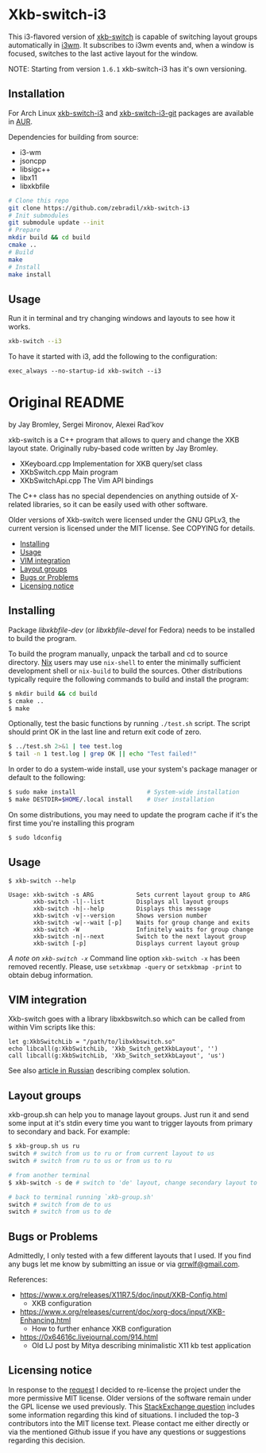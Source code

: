 # Xkb-switch-i3

This i3-flavored version of [xkb-switch](https://github.com/ierton/xkb-switch)
is capable of switching layout groups automatically in
[i3wm](https://i3wm.org). It subscribes to i3wm events and, when a window is
focused, switches to the last active layout for the window.

NOTE: Starting from version `1.6.1` xkb-switch-i3 has it's own versioning.

## Installation

For Arch Linux
[xkb-switch-i3](https://aur.archlinux.org/packages/xkb-switch-i3/) and
[xkb-switch-i3-git](https://aur.archlinux.org/packages/xkb-switch-i3-git/) packages
are available in [AUR](https://aur.archlinux.org/).

Dependencies for building from source:

- i3-wm
- jsoncpp
- libsigc++
- libx11
- libxkbfile

```sh
# Clone this repo
git clone https://github.com/zebradil/xkb-switch-i3
# Init submodules
git submodule update --init
# Prepare
mkdir build && cd build
cmake ..
# Build
make
# Install
make install
```

## Usage

Run it in terminal and try changing windows and layouts to see how it works.

```sh
xkb-switch --i3
```

To have it started with i3, add the following to the configuration:

```
exec_always --no-startup-id xkb-switch --i3
```

# Original README

by Jay Bromley, Sergei Mironov, Alexei Rad'kov

xkb-switch is a C++ program that allows to query and change the XKB layout state.
Originally ruby-based code written by Jay Bromley.

- XKeyboard.cpp Implementation for XKB query/set class
- XKbSwitch.cpp Main program
- XKbSwitchApi.cpp The Vim API bindings

The C++ class has no special dependencies on anything outside of
X-related libraries, so it can be easily used with other software.

Older versions of Xkb-switch were licensed under the GNU GPLv3, the current
version is licensed under the MIT license. See COPYING for details.

<!-- vim-markdown-toc GFM -->

- [Installing](#installing)
- [Usage](#usage)
- [VIM integration](#vim-integration)
- [Layout groups](#layout-groups)
- [Bugs or Problems](#bugs-or-problems)
- [Licensing notice](#licensing-notice)

<!-- vim-markdown-toc -->

## Installing

Package _libxkbfile-dev_ (or _libxkbfile-devel_ for Fedora) needs to be
installed to build the program.

To build the program manually, unpack the tarball and cd to source directory.
[Nix](http://nixos.org/nix) users may use `nix-shell` to enter the minimally
sufficient development shell or `nix-build` to build the sources. Other
distributions typically require the following commands to build and install the
program:

```sh
$ mkdir build && cd build
$ cmake ..
$ make
```

Optionally, test the basic functions by running `./test.sh` script. The script
should print OK in the last line and return exit code of zero.

```sh
$ ../test.sh 2>&1 | tee test.log
$ tail -n 1 test.log | grep OK || echo "Test failed!"
```

In order to do a system-wide install, use your system's package manager or
default to the following:

```sh
$ sudo make install                    # System-wide installation
$ make DESTDIR=$HOME/.local install    # User installation
```

On some distributions, you may need to update the program cache if it's the
first time you're installing this program

```sh
$ sudo ldconfig
```

## Usage

```
$ xkb-switch --help

Usage: xkb-switch -s ARG            Sets current layout group to ARG
       xkb-switch -l|--list         Displays all layout groups
       xkb-switch -h|--help         Displays this message
       xkb-switch -v|--version      Shows version number
       xkb-switch -w|--wait [-p]    Waits for group change and exits
       xkb-switch -W                Infinitely waits for group change
       xkb-switch -n|--next         Switch to the next layout group
       xkb-switch [-p]              Displays current layout group
```

_A note on `xkb-switch -x`_
Command line option `xkb-switch -x` has been removed recently. Please, use `setxkbmap
-query` or `setxkbmap -print` to obtain debug information.

## VIM integration

Xkb-switch goes with a library libxkbswitch.so which can be called from
within Vim scripts like this:

```vim
let g:XkbSwitchLib = "/path/to/libxkbswitch.so"
echo libcall(g:XkbSwitchLib, 'Xkb_Switch_getXkbLayout', '')
call libcall(g:XkbSwitchLib, 'Xkb_Switch_setXkbLayout', 'us')
```

See also [article in Russian](http://lin-techdet.blogspot.ru/2012/12/vim-xkb-switch-libcall.html)
describing complex solution.

## Layout groups

xkb-group.sh can help you to manage layout groups. Just run it and send some
input at it's stdin every time you want to trigger layouts from primary to
secondary and back. For example:

```sh
$ xkb-group.sh us ru
switch # switch from us to ru or from current layout to us
switch # switch from ru to us or from us to ru

# from another terminal
$ xkb-switch -s de # switch to 'de' layout, change secondary layout to 'de'

# back to terminal running `xkb-group.sh'
switch # switch from de to us
switch # switch from us to de
```

## Bugs or Problems

Admittedly, I only tested with a few different layouts that I used. If you find
any bugs let me know by submitting an issue or via grrwlf@gmail.com.

References:

- <https://www.x.org/releases/X11R7.5/doc/input/XKB-Config.html>
  - XKB configuration
- <https://www.x.org/releases/current/doc/xorg-docs/input/XKB-Enhancing.html>
  - How to further enhance XKB configuration
- <https://0x64616c.livejournal.com/914.html>
  - Old LJ post by Mitya describing minimalistic X11 kb test application

## Licensing notice

In response to the [request](https://github.com/grwlf/xkb-switch/issues/69) I
decided to re-license the project under the more permissive MIT license. Older
versions of the software remain under the GPL license we used previously. This
[StackExchange
question](https://softwareengineering.stackexchange.com/questions/105912/can-you-change-code-distributed-under-the-mit-license-and-re-distribute-it-unde)
includes some information regarding this kind of situations.
I included the top-3 contributors into the MIT license text. Please contact me
either directly or via the mentioned Github issue if you have any questions or
suggestions regarding this decision.
